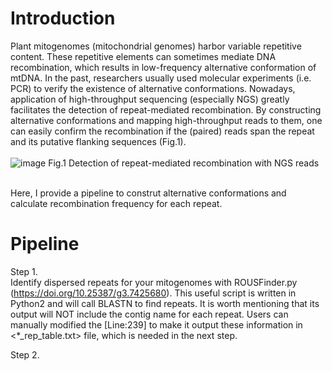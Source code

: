 # Introduction

Plant mitogenomes (mitochondrial genomes) harbor variable repetitive content. These repetitive elements can sometimes mediate DNA recombination, which results in low-frequency alternative conformation of mtDNA. In the past, researchers usually used molecular experiments (i.e. PCR) to verify the existence of alternative conformations. Nowadays, application of high-throughput sequencing (especially NGS) greatly facilitates the detection of repeat-mediated recombination. By constructing alternative conformations and mapping high-throughput reads to them, one can easily confirm the recombination if the (paired) reads span the repeat and its putative flanking sequences (Fig.1).<br /><br />
![image](https://user-images.githubusercontent.com/48025559/217754280-b7a2258c-e800-424e-b443-3a0faedcc5fd.png)
Fig.1 Detection of repeat-mediated recombination with NGS reads<br /><br />

Here, I provide a pipeline to construt alternative conformations and calculate recombination frequency for each repeat.

# Pipeline

Step 1. <br />
Identify dispersed repeats for your mitogenomes with ROUSFinder.py (https://doi.org/10.25387/g3.7425680). This useful script is written in Python2 and will call BLASTN to find repeats. It is worth mentioning that its output will NOT include the contig name for each repeat. Users can manually modified the [Line:239] to make it output these information in <*_rep_table.txt> file, which is needed in the next step.

Step 2. 
